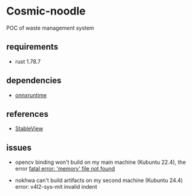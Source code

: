 # Cosmic-noodle

POC of waste management system

## requirements

- rust 1.78.7

## dependencies

- [onnxruntime](https://github.com/microsoft/onnxruntime/releases/tag/v1.17.3)

## references

- [StableView](https://github.com/Shubhamai/StableView)

## issues

- opencv binding won't build on my main machine (Kubuntu 22.4), the error [fatal error: 'memory' file not found](https://github.com/apple/swift-nio-ssl/issues/105)

- nokhwa can't build artifacts on my second machine (Kubuntu 24.4) error: v4l2-sys-mit invalid indent
